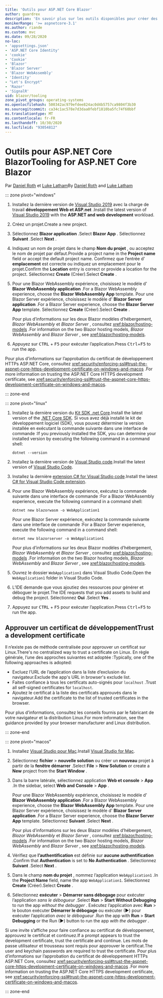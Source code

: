 ```yaml
---
title: 'Outils pour ASP.NET Core Blazor'
author: guardrex
description: 'En savoir plus sur les outils disponibles pour créer des Blazor applications.'
monikerRange: '>= aspnetcore-3.1'
ms.author: riande
ms.custom: mvc
ms.date: 09/28/2020
no-loc:
- 'appsettings.json'
- 'ASP.NET Core Identity'
- 'cookie'
- 'Cookie'
- 'Blazor'
- 'Blazor Server'
- 'Blazor WebAssembly'
- 'Identity'
- "Let's Encrypt"
- 'Razor'
- 'SignalR'
uid: blazor/tooling
zone_pivot_groups: operating-systems
ms.openlocfilehash: 500342ac979efdee824ac0d4b5757ca9804f3b30
ms.sourcegitcommit: ca34c1ac578e7d3daa0febf1810ba5fc74f60bbf
ms.translationtype: MT
ms.contentlocale: fr-FR
ms.lasthandoff: 10/30/2020
ms.locfileid: "93054812"
---
```

# <a name="tooling-for-aspnet-core-no-locblazor"></a><span data-ttu-id="1ca7c-103">Outils pour ASP.NET Core Blazor</span><span class="sxs-lookup"><span data-stu-id="1ca7c-103">Tooling for ASP.NET Core Blazor</span></span>

<span data-ttu-id="1ca7c-104">Par [Daniel Roth](https://github.com/danroth27) et [Luke Latham](https://github.com/guardrex)</span><span class="sxs-lookup"><span data-stu-id="1ca7c-104">By [Daniel Roth](https://github.com/danroth27) and [Luke Latham](https://github.com/guardrex)</span></span>

::: zone pivot="windows"

1. <span data-ttu-id="1ca7c-105">Installez la dernière version de [Visual Studio 2019](https://visualstudio.microsoft.com/downloads/) avec la charge de travail **développement Web et ASP.net** .</span><span class="sxs-lookup"><span data-stu-id="1ca7c-105">Install the latest version of [Visual Studio 2019](https://visualstudio.microsoft.com/downloads/) with the **ASP.NET and web development** workload.</span></span>

1. <span data-ttu-id="1ca7c-106">Créez un projet.</span><span class="sxs-lookup"><span data-stu-id="1ca7c-106">Create a new project.</span></span>

1. <span data-ttu-id="1ca7c-107">Sélectionnez **Blazor application** .</span><span class="sxs-lookup"><span data-stu-id="1ca7c-107">Select **Blazor App** .</span></span> <span data-ttu-id="1ca7c-108">Sélectionnez **Suivant** .</span><span class="sxs-lookup"><span data-stu-id="1ca7c-108">Select **Next** .</span></span>

1. <span data-ttu-id="1ca7c-109">Indiquez un nom de projet dans le champ **Nom du projet** , ou acceptez le nom de projet par défaut.</span><span class="sxs-lookup"><span data-stu-id="1ca7c-109">Provide a project name in the **Project name** field or accept the default project name.</span></span> <span data-ttu-id="1ca7c-110">Confirmez que l’entrée d' **emplacement** est correcte ou indiquez un emplacement pour le projet.</span><span class="sxs-lookup"><span data-stu-id="1ca7c-110">Confirm the **Location** entry is correct or provide a location for the project.</span></span> <span data-ttu-id="1ca7c-111">Sélectionnez **Create** (Créer).</span><span class="sxs-lookup"><span data-stu-id="1ca7c-111">Select **Create** .</span></span>

1. <span data-ttu-id="1ca7c-112">Pour une Blazor WebAssembly expérience, choisissez le modèle d' **Blazor WebAssembly application** .</span><span class="sxs-lookup"><span data-stu-id="1ca7c-112">For a Blazor WebAssembly experience, choose the **Blazor WebAssembly App** template.</span></span> <span data-ttu-id="1ca7c-113">Pour une Blazor Server expérience, choisissez le modèle d' **Blazor Server application** .</span><span class="sxs-lookup"><span data-stu-id="1ca7c-113">For a Blazor Server experience, choose the **Blazor Server App** template.</span></span> <span data-ttu-id="1ca7c-114">Sélectionnez **Create** (Créer).</span><span class="sxs-lookup"><span data-stu-id="1ca7c-114">Select **Create** .</span></span>

   <span data-ttu-id="1ca7c-115">Pour plus d’informations sur les deux Blazor modèles d’hébergement, *Blazor WebAssembly* et *Blazor Server* , consultez <xref:blazor/hosting-models> .</span><span class="sxs-lookup"><span data-stu-id="1ca7c-115">For information on the two Blazor hosting models, *Blazor WebAssembly* and *Blazor Server* , see <xref:blazor/hosting-models>.</span></span>

1. <span data-ttu-id="1ca7c-116">Appuyez sur <kbd>CTRL</kbd> + <kbd>F5</kbd> pour exécuter l’application.</span><span class="sxs-lookup"><span data-stu-id="1ca7c-116">Press <kbd>Ctrl</kbd>+<kbd>F5</kbd> to run the app.</span></span>

<span data-ttu-id="1ca7c-117">Pour plus d’informations sur l’approbation du certificat de développement HTTPs ASP.NET Core, consultez <xref:security/enforcing-ssl#trust-the-aspnet-core-https-development-certificate-on-windows-and-macos> .</span><span class="sxs-lookup"><span data-stu-id="1ca7c-117">For more information on trusting the ASP.NET Core HTTPS development certificate, see <xref:security/enforcing-ssl#trust-the-aspnet-core-https-development-certificate-on-windows-and-macos>.</span></span>

::: zone-end

::: zone pivot="linux"

1. <span data-ttu-id="1ca7c-118">Installez la dernière version du [Kit SDK .net Core](https://dotnet.microsoft.com/download).</span><span class="sxs-lookup"><span data-stu-id="1ca7c-118">Install the latest version of the [.NET Core SDK](https://dotnet.microsoft.com/download).</span></span> <span data-ttu-id="1ca7c-119">Si vous avez déjà installé le kit de développement logiciel (SDK), vous pouvez déterminer la version installée en exécutant la commande suivante dans une interface de commande :</span><span class="sxs-lookup"><span data-stu-id="1ca7c-119">If you previously installed the SDK, you can determine your installed version by executing the following command in a command shell:</span></span>

   ```dotnetcli
   dotnet --version
   ```

1. <span data-ttu-id="1ca7c-120">Installez la dernière version de [Visual Studio code](https://code.visualstudio.com).</span><span class="sxs-lookup"><span data-stu-id="1ca7c-120">Install the latest version of [Visual Studio Code](https://code.visualstudio.com).</span></span>

1. <span data-ttu-id="1ca7c-121">Installez la dernière [extension C# for Visual Studio code](https://marketplace.visualstudio.com/items?itemName=ms-dotnettools.csharp).</span><span class="sxs-lookup"><span data-stu-id="1ca7c-121">Install the latest [C# for Visual Studio Code extension](https://marketplace.visualstudio.com/items?itemName=ms-dotnettools.csharp).</span></span>

1. <span data-ttu-id="1ca7c-122">Pour une Blazor WebAssembly expérience, exécutez la commande suivante dans une interface de commande :</span><span class="sxs-lookup"><span data-stu-id="1ca7c-122">For a Blazor WebAssembly experience, execute the following command in a command shell:</span></span>

   ```dotnetcli
   dotnet new blazorwasm -o WebApplication1
   ```

   <span data-ttu-id="1ca7c-123">Pour une Blazor Server expérience, exécutez la commande suivante dans une interface de commande :</span><span class="sxs-lookup"><span data-stu-id="1ca7c-123">For a Blazor Server experience, execute the following command in a command shell:</span></span>

   ```dotnetcli
   dotnet new blazorserver -o WebApplication1
   ```

   <span data-ttu-id="1ca7c-124">Pour plus d’informations sur les deux Blazor modèles d’hébergement, *Blazor WebAssembly* et *Blazor Server* , consultez <xref:blazor/hosting-models> .</span><span class="sxs-lookup"><span data-stu-id="1ca7c-124">For information on the two Blazor hosting models, *Blazor WebAssembly* and *Blazor Server* , see <xref:blazor/hosting-models>.</span></span>

1. <span data-ttu-id="1ca7c-125">Ouvrez le dossier `WebApplication1` dans Visual Studio Code.</span><span class="sxs-lookup"><span data-stu-id="1ca7c-125">Open the `WebApplication1` folder in Visual Studio Code.</span></span>

1. <span data-ttu-id="1ca7c-126">L’IDE demande que vous ajoutiez des ressources pour générer et déboguer le projet.</span><span class="sxs-lookup"><span data-stu-id="1ca7c-126">The IDE requests that you add assets to build and debug the project.</span></span> <span data-ttu-id="1ca7c-127">Sélectionnez **Oui** .</span><span class="sxs-lookup"><span data-stu-id="1ca7c-127">Select **Yes** .</span></span>

1. <span data-ttu-id="1ca7c-128">Appuyez sur <kbd>CTRL</kbd> + <kbd>F5</kbd> pour exécuter l’application.</span><span class="sxs-lookup"><span data-stu-id="1ca7c-128">Press <kbd>Ctrl</kbd>+<kbd>F5</kbd> to run the app.</span></span>

## <a name="trust-a-development-certificate"></a><span data-ttu-id="1ca7c-129">Approuver un certificat de développement</span><span class="sxs-lookup"><span data-stu-id="1ca7c-129">Trust a development certificate</span></span>

<span data-ttu-id="1ca7c-130">Il n’existe pas de méthode centralisée pour approuver un certificat sur Linux.</span><span class="sxs-lookup"><span data-stu-id="1ca7c-130">There's no centralized way to trust a certificate on Linux.</span></span> <span data-ttu-id="1ca7c-131">En règle générale, l’une des approches suivantes est adoptée :</span><span class="sxs-lookup"><span data-stu-id="1ca7c-131">Typically, one of the following approaches is adopted:</span></span>

* <span data-ttu-id="1ca7c-132">Excluez l’URL de l’application dans la liste d’exclusion du navigateur.</span><span class="sxs-lookup"><span data-stu-id="1ca7c-132">Exclude the app's URL in browser's exclude list.</span></span>
* <span data-ttu-id="1ca7c-133">Faites confiance à tous les certificats auto-signés pour `localhost` .</span><span class="sxs-lookup"><span data-stu-id="1ca7c-133">Trust all self-signed certificates for `localhost`.</span></span>
* <span data-ttu-id="1ca7c-134">Ajoutez le certificat à la liste des certificats approuvés dans le navigateur.</span><span class="sxs-lookup"><span data-stu-id="1ca7c-134">Add the certificate to the list of trusted certificates in the browser.</span></span>

<span data-ttu-id="1ca7c-135">Pour plus d’informations, consultez les conseils fournis par le fabricant de votre navigateur et la distribution Linux.</span><span class="sxs-lookup"><span data-stu-id="1ca7c-135">For more information, see the guidance provided by your browser manufacturer and Linux distribution.</span></span>

::: zone-end

::: zone pivot="macos"

1. <span data-ttu-id="1ca7c-136">Installez [Visual Studio pour Mac](https://visualstudio.microsoft.com/vs/mac/).</span><span class="sxs-lookup"><span data-stu-id="1ca7c-136">Install [Visual Studio for Mac](https://visualstudio.microsoft.com/vs/mac/).</span></span>

1. <span data-ttu-id="1ca7c-137">Sélectionnez **fichier**  >  **nouvelle solution** ou créer un **nouveau** projet à partir de la **fenêtre démarrer** .</span><span class="sxs-lookup"><span data-stu-id="1ca7c-137">Select **File** > **New Solution** or create a **New** project from the **Start Window** .</span></span>

1. <span data-ttu-id="1ca7c-138">Dans la barre latérale, sélectionnez application **Web et console**  >  **App** .</span><span class="sxs-lookup"><span data-stu-id="1ca7c-138">In the sidebar, select **Web and Console** > **App** .</span></span>

   <span data-ttu-id="1ca7c-139">Pour une Blazor WebAssembly expérience, choisissez le modèle d' **Blazor WebAssembly application** .</span><span class="sxs-lookup"><span data-stu-id="1ca7c-139">For a Blazor WebAssembly experience, choose the **Blazor WebAssembly App** template.</span></span> <span data-ttu-id="1ca7c-140">Pour une Blazor Server expérience, choisissez le modèle d' **Blazor Server application** .</span><span class="sxs-lookup"><span data-stu-id="1ca7c-140">For a Blazor Server experience, choose the **Blazor Server App** template.</span></span> <span data-ttu-id="1ca7c-141">Sélectionnez **Suivant** .</span><span class="sxs-lookup"><span data-stu-id="1ca7c-141">Select **Next** .</span></span>

   <span data-ttu-id="1ca7c-142">Pour plus d’informations sur les deux Blazor modèles d’hébergement, *Blazor WebAssembly* et *Blazor Server* , consultez <xref:blazor/hosting-models> .</span><span class="sxs-lookup"><span data-stu-id="1ca7c-142">For information on the two Blazor hosting models, *Blazor WebAssembly* and *Blazor Server* , see <xref:blazor/hosting-models>.</span></span>

1. <span data-ttu-id="1ca7c-143">Vérifiez que **l’authentification** est définie sur **aucune authentification** .</span><span class="sxs-lookup"><span data-stu-id="1ca7c-143">Confirm that **Authentication** is set to **No Authentication** .</span></span> <span data-ttu-id="1ca7c-144">Sélectionnez **Suivant** .</span><span class="sxs-lookup"><span data-stu-id="1ca7c-144">Select **Next** .</span></span>

1. <span data-ttu-id="1ca7c-145">Dans le champ **nom du projet** , nommez l’application `WebApplication1` .</span><span class="sxs-lookup"><span data-stu-id="1ca7c-145">In the **Project Name** field, name the app `WebApplication1`.</span></span> <span data-ttu-id="1ca7c-146">Sélectionnez **Create** (Créer).</span><span class="sxs-lookup"><span data-stu-id="1ca7c-146">Select **Create** .</span></span>

1. <span data-ttu-id="1ca7c-147">Sélectionnez **exécuter**  >  **Démarrer sans débogage** pour exécuter l’application *sans le débogueur* .</span><span class="sxs-lookup"><span data-stu-id="1ca7c-147">Select **Run** > **Start Without Debugging** to run the app *without the debugger* .</span></span> <span data-ttu-id="1ca7c-148">Exécutez l’application avec **Run**  >  le bouton exécuter **Démarrer le débogage** ou exécuter (&#9654;) pour exécuter l’application *avec le débogueur* .</span><span class="sxs-lookup"><span data-stu-id="1ca7c-148">Run the app with **Run** > **Start Debugging** or the Run (&#9654;) button to run the app *with the debugger* .</span></span>

<span data-ttu-id="1ca7c-149">Si une invite s’affiche pour faire confiance au certificat de développement, approuvez le certificat et continuez.</span><span class="sxs-lookup"><span data-stu-id="1ca7c-149">If a prompt appears to trust the development certificate, trust the certificate and continue.</span></span> <span data-ttu-id="1ca7c-150">Les mots de passe utilisateur et trousseau sont requis pour approuver le certificat.</span><span class="sxs-lookup"><span data-stu-id="1ca7c-150">The user and keychain passwords are required to trust the certificate.</span></span> <span data-ttu-id="1ca7c-151">Pour plus d’informations sur l’approbation du certificat de développement HTTPs ASP.NET Core, consultez <xref:security/enforcing-ssl#trust-the-aspnet-core-https-development-certificate-on-windows-and-macos> .</span><span class="sxs-lookup"><span data-stu-id="1ca7c-151">For more information on trusting the ASP.NET Core HTTPS development certificate, see <xref:security/enforcing-ssl#trust-the-aspnet-core-https-development-certificate-on-windows-and-macos>.</span></span>

::: zone-end
